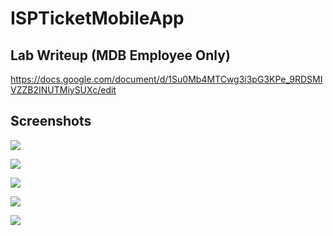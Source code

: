 # ISPTicketMobileApp

## Lab Writeup (MDB Employee Only)

https://docs.google.com/document/d/1Su0Mb4MTCwg3i3pG3KPe_9RDSMIVZZB2INUTMiySUXc/edit

## Screenshots

![](Screenshots/01.png)

![](Screenshots/02.png)

![](Screenshots/03.png)

![](Screenshots/04.png)

![](Screenshots/05.png)
